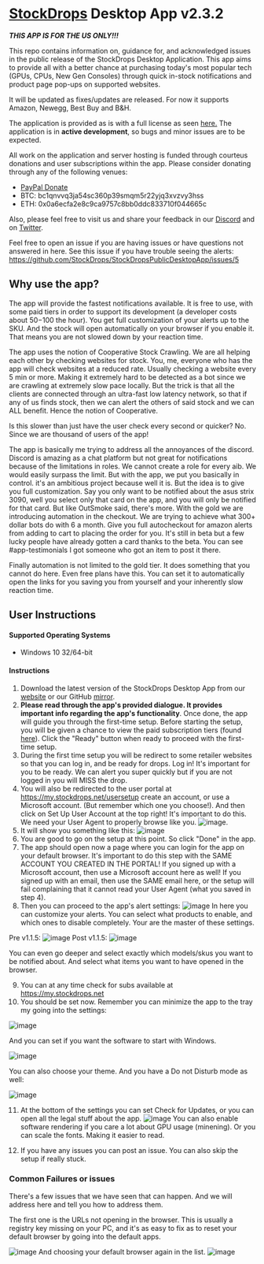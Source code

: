 # [StockDrops](https://stockdrops.net/) Desktop App v2.3.2

***THIS APP IS FOR THE US ONLY!!!***

This repo contains information on, guidance for, and acknowledged issues in the public release of the StockDrops Desktop Application. This app aims to provide all with a better chance at purchasing today's most popular tech (GPUs, CPUs, New Gen Consoles) through quick in-stock notifications and product page pop-ups on supported websites.

It will be updated as fixes/updates are released. For now it supports Amazon, Newegg, Best Buy and B&H.

The application is provided as is with a full license as seen [here.](https://stockdrops.net/desktop-app-license/) The application is in **active development**, so bugs and minor issues are to be expected.

All work on the application and server hosting is funded through courteus donations and user subscriptions within the app. Please consider donating through any of the following venues:
- [PayPal Donate](https://www.paypal.com/donate?hosted_button_id=3K4NWZG6288ZE)
- BTC: bc1qnvvq3ja54sc360p39smqm5r22yjq3xvzvy3hss
- ETH: 0x0a6ecfa2e8c9ca9757c8bb0ddc833710f044665c

Also, please feel free to visit us and share your feedback in our [Discord](https://discord.gg/stockdrops) and on [Twitter](https://twitter.com/stock_drops).

Feel free to open an issue if you are having issues or have questions not answered in here.
See this issue if you have trouble seeing the alerts: https://github.com/StockDrops/StockDropsPublicDesktopApp/issues/5
## Why use the app?

The app will provide the fastest notifications available. It is free to use, with some paid tiers in order to support its development (a developer costs about $50-$100 the hour). You get full customization of your alerts up to the SKU. And the stock will open automatically on your browser if you enable it. That means you are not slowed down by your reaction time.

The app uses the notion of Cooperative Stock Crawling. We are all helping each other by checking websites for stock. You, me, everyone who has the app will check websites at a reduced rate. Usually checking a website every 5 min or more. Making it extremely hard to be detected as a bot since we are crawling at extremely slow pace locally. But the trick is that all the clients are connected through an ultra-fast low latency network, so that if any of us finds stock, then we can alert the others of said stock and we can ALL benefit. Hence the notion of Cooperative.

Is this slower than just have the user check every second or quicker? No. Since we are thousand of users of the app!

The app is basically me trying to address all the annoyances of the discord. Discord is amazing as a chat platform but not great for notifications because of the limitations in roles. We cannot create a role for every aib. We would easily surpass the limit. But with the app, we put you basically in control. it's an ambitious project because well it is. But the idea is to give you full customization.
Say you only want to be notified about the asus strix 3090, well you select only that card on the app, and you will only be notified for that card.
But like OutSmoke said, there's more. With the gold we are introducing automation in the checkout. We are trying to achieve what 300+ dollar bots do with 6 a month. Give you full autocheckout for amazon alerts from adding to cart to placing the order for you. It's still in beta but a few lucky people have already gotten a card thanks to the beta. You can see #app-testimonials I got someone who got an item to post it there.

Finally automation is not limited to the gold tier. It does something that you cannot do here. Even free plans have this. You can set it to automatically open the links for you saving you from yourself and your inherently slow reaction time.

## User Instructions
#### Supported Operating Systems
- Windows 10 32/64-bit

#### Instructions
1. Download the latest version of the StockDrops Desktop App from our [website](https://files.stockdrops.net/releases/latest/Setup.exe) or our GitHub [mirror](https://github.com/StockDrops/StockDropsPublicDesktopApp/releases/tag/v1.1.3).
2. **Please read through the app's provided dialogue. It provides important info regarding the app's functionality**. Once done, the app will guide you through the first-time setup. Before starting the setup, you will be given a chance to view the paid subscription tiers (found [here](https://my.stockdrops.net/)). Click the "Ready" button when ready to proceed with the first-time setup.
3. During the first time setup you will be redirect to some retailer websites so that you can log in, and be ready for drops. Log in! It's important for you to be ready. We can alert you super quickly but if you are not logged in you will MISS the drop.
4. You will also be redirected to the user portal at https://my.stockdrops.net/usersetup create an account, or use a Microsoft account. (But remember which one you choose!). And then click on Set Up User Account at the top right! It's important to do this. We need your User Agent to properly browse like you. ![image](https://user-images.githubusercontent.com/20151415/118373453-bbb10200-b56b-11eb-9797-bf9f3c4e34e0.png).
5. It will show you something like this:
![image](https://user-images.githubusercontent.com/20151415/118373471-db482a80-b56b-11eb-9a2f-59a46f1fb048.png)
6. You are good to go on the setup at this point. So click "Done" in the app.
7. The app should open now a page where you can login for the app on your default browser. It's important to do this step with the SAME ACCOUNT YOU CREATED IN THE PORTAL! If you signed up with a Microsoft account, then use a Microsoft account here as well! If you signed up with an email, then use the SAME email here, or the setup will fail complaining that it cannot read your User Agent (what you saved in step 4).
8. Then you can proceed to the app's alert settings:
![image](https://user-images.githubusercontent.com/20151415/118373535-4c87dd80-b56c-11eb-958a-fa5a0c4164da.png)
In here you can customize your alerts.
You can select what products to enable, and which ones to disable completely. Your are the master of these settings.

Pre v1.1.5:
![image](https://user-images.githubusercontent.com/20151415/118373555-6aedd900-b56c-11eb-99d3-64f360f74119.png)
Post v1.1.5:
![image](https://user-images.githubusercontent.com/20151415/118751424-22f1df00-b816-11eb-9501-292ae6d8678e.png)

You can even go deeper and select exactly which models/skus you want to be notified about. And select what items you want to have opened in the browser.

9. You can at any time check for subs available at https://my.stockdrops.net
10. You should be set now. Remember you can minimize the app to the tray my going into the settings:

![image](https://user-images.githubusercontent.com/20151415/118373598-a688a300-b56c-11eb-821a-4284895ca9a4.png)

And you can set if you want the software to start with Windows.

![image](https://user-images.githubusercontent.com/20151415/118373610-b607ec00-b56c-11eb-9331-fb501f410f75.png)

You can also choose your theme.
And you have a Do not Disturb mode as well:

![image](https://user-images.githubusercontent.com/20151415/118373628-c5873500-b56c-11eb-89f7-31a8160a3fd2.png)

11. At the bottom of the settings you can set Check for Updates, or you can open all the legal stuff about the app.
![image](https://user-images.githubusercontent.com/20151415/118373646-dd5eb900-b56c-11eb-812c-2c2025016caa.png)
You can also enable software rendering if you care a lot about GPU usage (minening).
Or you can scale the fonts. Making it easier to read.

12. If you have any issues you can post an issue. You can also skip the setup if really stuck.

### Common Failures or issues

There's a few issues that we have seen that can happen. And we will address here and tell you how to address them.

The first one is the URLs not opening in the browser. This is usually a registry key missing on your PC, and it's as easy to fix as to reset your default browser by going into the default apps.

![image](https://user-images.githubusercontent.com/20151415/118373770-50682f80-b56d-11eb-9616-421d10d68710.png)
And choosing your default browser again in the list.
![image](https://user-images.githubusercontent.com/20151415/118373771-53fbb680-b56d-11eb-9dcf-509cf9cb207c.png)



